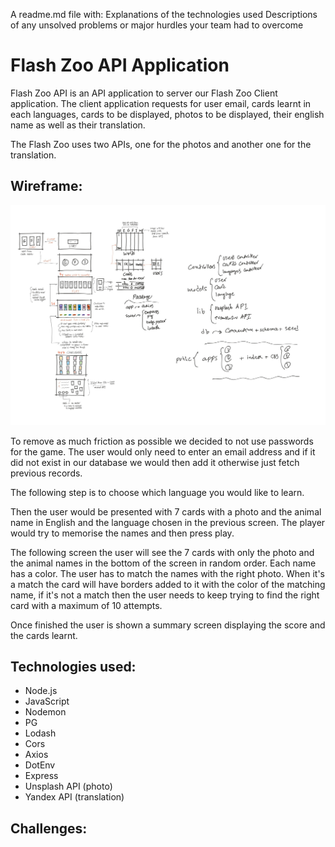 A readme.md file with:
Explanations of the technologies used
Descriptions of any unsolved problems or major hurdles your team had to overcome

# Flash Zoo API Application

Flash Zoo API is an API application to server our Flash Zoo Client application.
The client application requests for user email, cards learnt in each languages, cards to be displayed, photos to be displayed, their english name as well as their translation.

The Flash Zoo uses two APIs, one for the photos and another one for the translation.

## Wireframe:

<img src="wireFrame.jpg">

To remove as much friction as possible we decided to not use passwords for the game. The user would only need to enter an email address and if it did not exist in our database we would then add it otherwise just fetch previous records.

The following step is to choose which language you would like to learn.

Then the user would be presented with 7 cards with a photo and the animal name in English and the language chosen in the previous screen. The player would try to memorise the names and then press play.

The following screen the user will see the 7 cards with only the photo and the animal names in the bottom of the screen in random order. Each name has a color. The user has to match the names with the right photo. When it's a match the card will have borders added to it with the color of the matching name, if it's not a match then the user needs to keep trying to find the right card with a maximum of 10 attempts.

Once finished the user is shown a summary screen displaying the score and the cards learnt.

## Technologies used:

- Node.js
- JavaScript
- Nodemon
- PG
- Lodash
- Cors
- Axios
- DotEnv
- Express
- Unsplash API (photo)
- Yandex API (translation)

## Challenges:
